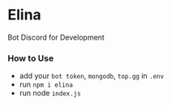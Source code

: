 # Elina
Bot Discord for Development

### How to Use
- add your `bot token`, `mongodb`, `top.gg` in `.env` 
- run `npm i elina`
- run node `index.js`


